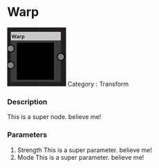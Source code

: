# Warp
![node picture](./Warp.png)
Category : Transform
### Description
This is a super node. believe me!
### Parameters
1. Strength
This is a super parameter. believe me!
1. Mode
This is a super parameter. believe me!

